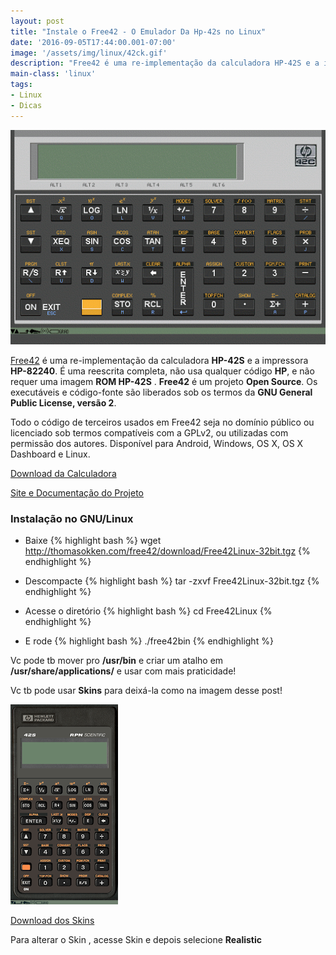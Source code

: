 ```yaml
---
layout: post
title: "Instale o Free42 - O Emulador Da Hp-42s no Linux"
date: '2016-09-05T17:44:00.001-07:00'
image: '/assets/img/linux/42ck.gif'
description: "Free42 é uma re-implementação da calculadora HP-42S e a impressora HP-82240."
main-class: 'linux'
tags:
- Linux
- Dicas
---
```

![Instale o Free42 - O Emulador Da Hp-42s no Linux](/assets/img/linux/42ck.gif "Instale o Free42 - O Emulador Da Hp-42s no Linux")

[Free42](http://thomasokken.com/free42/) é uma re-implementação da calculadora __HP-42S__ e a impressora __HP-82240__. É uma reescrita completa, não usa qualquer código __HP__, e não requer uma imagem __ROM HP-42S__ . __Free42__ é um projeto __Open Source__. Os executáveis e código-fonte são liberados sob os termos da __GNU General Public License, versão 2__.

Todo o código de terceiros usados em Free42 seja no domínio público ou licenciado sob termos compatíveis com a GPLv2, ou utilizadas com permissão dos autores. Disponível para Android, Windows, OS X, OS X Dashboard e Linux.

[Download da Calculadora](http://thomasokken.com/free42/download/Free42Linux-32bit.tgz "Instale o Free42 - O Emulador Da Hp-42s no Linux")

[Site e Documentação do Projeto](http://thomasokken.com/free42/ "Instale o Free42 - O Emulador Da Hp-42s no Linux")

### Instalação no GNU/Linux

- Baixe
{% highlight bash %}
wget http://thomasokken.com/free42/download/Free42Linux-32bit.tgz
{% endhighlight %}

- Descompacte
{% highlight bash %}
tar -zxvf Free42Linux-32bit.tgz
{% endhighlight %}

- Acesse o diretório
{% highlight bash %}
cd Free42Linux
{% endhighlight %}

- E rode
{% highlight bash %}
./free42bin
{% endhighlight %}

Vc pode tb mover pro __/usr/bin__ e criar um atalho em __/usr/share/applications/__ e usar com mais praticidade!

Vc tb pode usar __Skins__ para deixá-la como na imagem desse post!

![Instale o Free42 - O Emulador Da Hp-42s no Linux](/assets/img/linux/Free42Linux.png "Instale o Free42 - O Emulador Da Hp-42s no Linux")

[Download dos Skins](http://thomasokken.com/free42/download/Free42Skins.zip "Instale o Free42 - O Emulador Da Hp-42s no Linux")

Para alterar o Skin , acesse Skin e depois selecione __Realistic__
